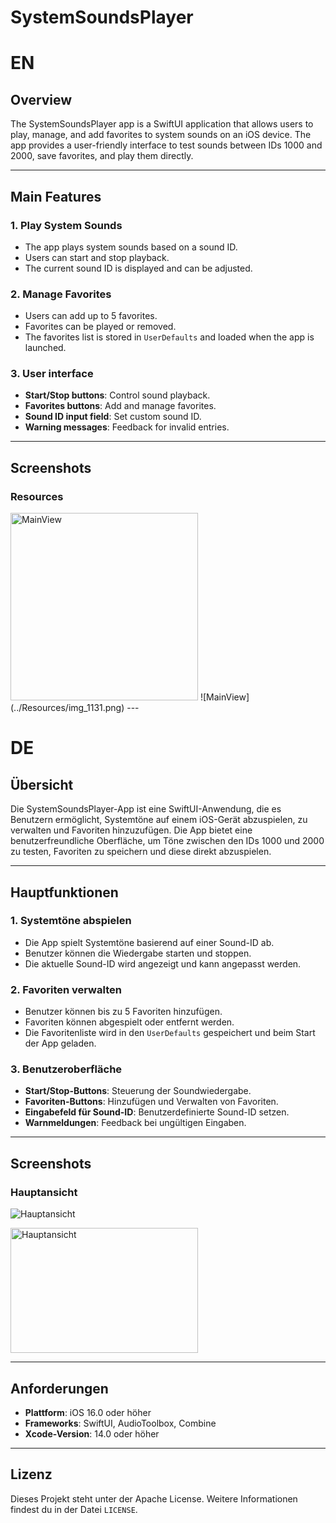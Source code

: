 # SystemSoundsPlayer

# EN
## Overview

The SystemSoundsPlayer app is a SwiftUI application that allows users to play, manage, and add favorites to system sounds on an iOS device. The app provides a user-friendly interface to test sounds between IDs 1000 and 2000, save favorites, and play them directly.

---

## Main Features

### 1. **Play System Sounds**
- The app plays system sounds based on a sound ID.
- Users can start and stop playback.
- The current sound ID is displayed and can be adjusted.

### 2. **Manage Favorites**
- Users can add up to 5 favorites.
- Favorites can be played or removed.
- The favorites list is stored in `UserDefaults` and loaded when the app is launched.

### 3. **User interface**
- **Start/Stop buttons**: Control sound playback.
- **Favorites buttons**: Add and manage favorites.
- **Sound ID input field**: Set custom sound ID.
- **Warning messages**: Feedback for invalid entries.

---

## Screenshots

### Resources

<img src="../Resources/img_1131.png" width="300" alt="MainView"/>
![MainView](../Resources/img_1131.png)
---


# DE
## Übersicht

Die SystemSoundsPlayer-App ist eine SwiftUI-Anwendung, die es Benutzern ermöglicht, Systemtöne auf einem iOS-Gerät abzuspielen, zu verwalten und Favoriten hinzuzufügen. Die App bietet eine benutzerfreundliche Oberfläche, um Töne zwischen den IDs 1000 und 2000 zu testen, Favoriten zu speichern und diese direkt abzuspielen.

---

## Hauptfunktionen

### 1. **Systemtöne abspielen**
- Die App spielt Systemtöne basierend auf einer Sound-ID ab.
- Benutzer können die Wiedergabe starten und stoppen.
- Die aktuelle Sound-ID wird angezeigt und kann angepasst werden.

### 2. **Favoriten verwalten**
- Benutzer können bis zu 5 Favoriten hinzufügen.
- Favoriten können abgespielt oder entfernt werden.
- Die Favoritenliste wird in den `UserDefaults` gespeichert und beim Start der App geladen.

### 3. **Benutzeroberfläche**
- **Start/Stop-Buttons**: Steuerung der Soundwiedergabe.
- **Favoriten-Buttons**: Hinzufügen und Verwalten von Favoriten.
- **Eingabefeld für Sound-ID**: Benutzerdefinierte Sound-ID setzen.
- **Warnmeldungen**: Feedback bei ungültigen Eingaben.

---

## Screenshots

### Hauptansicht
![Hauptansicht](../Resources/img_1131.png)

<img src="../Resources/img_1131.png" alt="Hauptansicht" width="300" height="200">

---

## Anforderungen

- **Plattform**: iOS 16.0 oder höher
- **Frameworks**: SwiftUI, AudioToolbox, Combine
- **Xcode-Version**: 14.0 oder höher

---



## Lizenz

Dieses Projekt steht unter der Apache License. Weitere Informationen findest du in der Datei `LICENSE`.
